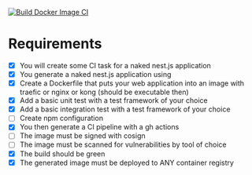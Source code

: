 [![Build Docker Image CI](https://github.com/mbpf1090/cc-devops/actions/workflows/docker-build.yml/badge.svg?branch=main)](https://github.com/mbpf1090/cc-devops/actions/workflows/docker-build.yml)
# Requirements

- [x] You will create some CI task for a naked nest.js application
- [x] You generate a naked nest.js application using
- [x] Create a Dockerfile that puts your web application into an image with traefic or nginx or kong (should be executable then)
- [x] Add a basic unit test with a test framework of your choice
- [x] Add a basic integration test with a test framework of your choice
- [ ] Create npm configuration
- [x] You then generate a CI pipeline with a gh actions
- [ ] The image must be signed with cosign
- [ ] The image must be scanned for vulnerabilities by tool of choice
- [x] The build should be green
- [x] The generated image must be deployed to ANY container registry
